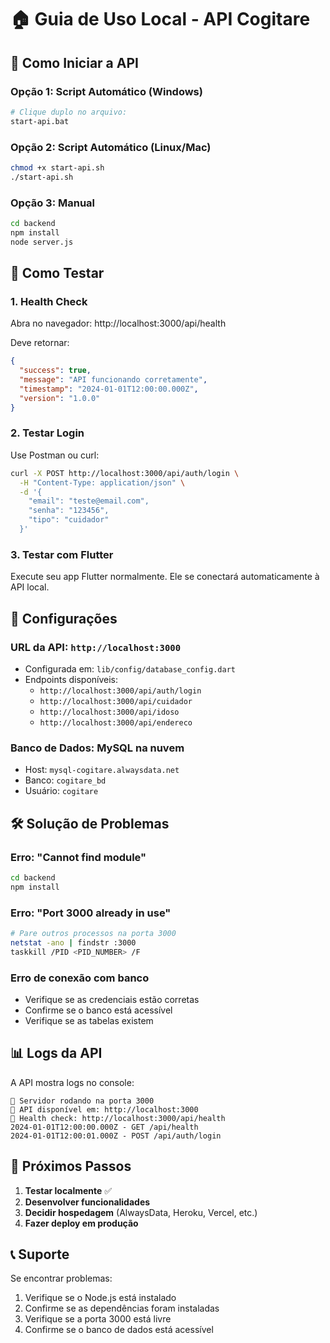 # 🏠 Guia de Uso Local - API Cogitare

## 🚀 Como Iniciar a API

### **Opção 1: Script Automático (Windows)**
```bash
# Clique duplo no arquivo:
start-api.bat
```

### **Opção 2: Script Automático (Linux/Mac)**
```bash
chmod +x start-api.sh
./start-api.sh
```

### **Opção 3: Manual**
```bash
cd backend
npm install
node server.js
```

## 📱 Como Testar

### **1. Health Check**
Abra no navegador: http://localhost:3000/api/health

Deve retornar:
```json
{
  "success": true,
  "message": "API funcionando corretamente",
  "timestamp": "2024-01-01T12:00:00.000Z",
  "version": "1.0.0"
}
```

### **2. Testar Login**
Use Postman ou curl:
```bash
curl -X POST http://localhost:3000/api/auth/login \
  -H "Content-Type: application/json" \
  -d '{
    "email": "teste@email.com",
    "senha": "123456",
    "tipo": "cuidador"
  }'
```

### **3. Testar com Flutter**
Execute seu app Flutter normalmente. Ele se conectará automaticamente à API local.

## 🔧 Configurações

### **URL da API:** `http://localhost:3000`
- Configurada em: `lib/config/database_config.dart`
- Endpoints disponíveis:
  - `http://localhost:3000/api/auth/login`
  - `http://localhost:3000/api/cuidador`
  - `http://localhost:3000/api/idoso`
  - `http://localhost:3000/api/endereco`

### **Banco de Dados:** MySQL na nuvem
- Host: `mysql-cogitare.alwaysdata.net`
- Banco: `cogitare_bd`
- Usuário: `cogitare`

## 🛠️ Solução de Problemas

### **Erro: "Cannot find module"**
```bash
cd backend
npm install
```

### **Erro: "Port 3000 already in use"**
```bash
# Pare outros processos na porta 3000
netstat -ano | findstr :3000
taskkill /PID <PID_NUMBER> /F
```

### **Erro de conexão com banco**
- Verifique se as credenciais estão corretas
- Confirme se o banco está acessível
- Verifique se as tabelas existem

## 📊 Logs da API

A API mostra logs no console:
```
🚀 Servidor rodando na porta 3000
📱 API disponível em: http://localhost:3000
🔗 Health check: http://localhost:3000/api/health
2024-01-01T12:00:00.000Z - GET /api/health
2024-01-01T12:00:01.000Z - POST /api/auth/login
```

## 🔄 Próximos Passos

1. **Testar localmente** ✅
2. **Desenvolver funcionalidades** 
3. **Decidir hospedagem** (AlwaysData, Heroku, Vercel, etc.)
4. **Fazer deploy em produção**

## 📞 Suporte

Se encontrar problemas:
1. Verifique se o Node.js está instalado
2. Confirme se as dependências foram instaladas
3. Verifique se a porta 3000 está livre
4. Confirme se o banco de dados está acessível
